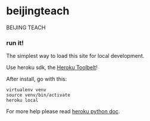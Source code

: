 # beijingteach
BEIJING TEACH

### run it!
The simplest way to load this site for local development.

Use heroku sdk, the [Heroku Toolbelt](https://toolbelt.heroku.com/)!

After install, go with this:

```
virtualenv venv
source venv/bin/activate
heroku local
```

For more help please read [heroku python doc](https://devcenter.heroku.com/articles/getting-started-with-python).
